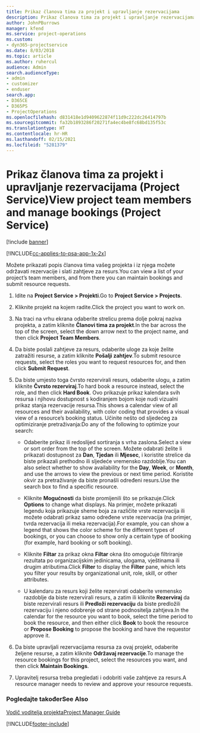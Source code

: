 ```yaml
---
title: Prikaz članova tima za projekt i upravljanje rezervacijama
description: Prikaz članova tima za projekt i upravljanje rezervacijama u programu Project Service
author: JohnPBurrows
manager: kfend
ms.service: project-operations
ms.custom:
- dyn365-projectservice
ms.date: 8/03/2018
ms.topic: article
ms.author: ruhercul
audience: Admin
search.audienceType:
- admin
- customizer
- enduser
search.app:
- D365CE
- D365PS
- ProjectOperations
ms.openlocfilehash: d831418e1d9409622874f11d9c222dc26414797b
ms.sourcegitcommit: fa32b1893286f20271fa4ec4be8fc68bd135f53c
ms.translationtype: HT
ms.contentlocale: hr-HR
ms.lasthandoff: 02/15/2021
ms.locfileid: "5281379"
---
```

# <a name="view-project-team-members-and-manage-bookings-project-service"></a><span data-ttu-id="56cf1-103">Prikaz članova tima za projekt i upravljanje rezervacijama (Project Service)</span><span class="sxs-lookup"><span data-stu-id="56cf1-103">View project team members and manage bookings (Project Service)</span></span>

[!include [banner](../includes/psa-now-project-operations.md)]

[!INCLUDE[cc-applies-to-psa-app-1x-2x](../includes/cc-applies-to-psa-app-1x-2x.md)]

<span data-ttu-id="56cf1-104">Možete prikazati popis članova tima vašeg projekta i iz njega možete održavati rezervacije i slati zahtjeve za resurs.</span><span class="sxs-lookup"><span data-stu-id="56cf1-104">You can view a list of your project’s team members, and from there you can maintain bookings and submit resource requests.</span></span>  
  
1.  <span data-ttu-id="56cf1-105">Idite na **Project Service > Projekti**.</span><span class="sxs-lookup"><span data-stu-id="56cf1-105">Go to **Project Service > Projects**.</span></span>  
  
2.  <span data-ttu-id="56cf1-106">Kliknite projekt na kojem radite.</span><span class="sxs-lookup"><span data-stu-id="56cf1-106">Click the project you want to work on.</span></span>  
  
3.  <span data-ttu-id="56cf1-107">Na traci na vrhu ekrana odaberite strelicu prema dolje pokraj naziva projekta, a zatim kliknite **Članovi tima za projekt**.</span><span class="sxs-lookup"><span data-stu-id="56cf1-107">In the bar across the top of the screen, select the down arrow next to the project name, and then click **Project Team Members**.</span></span>  
  
4.  <span data-ttu-id="56cf1-108">Da biste poslali zahtjeve za resurs, odaberite uloge za koje želite zatražiti resurse, a zatim kliknite **Pošalji zahtjev**.</span><span class="sxs-lookup"><span data-stu-id="56cf1-108">To submit resource requests, select the roles you want to request resources for, and then click **Submit Request**.</span></span>  
  
5.  <span data-ttu-id="56cf1-109">Da biste umjesto toga čvrsto rezervirali resurs, odaberite ulogu, a zatim kliknite **Čvrsto rezerviraj**.</span><span class="sxs-lookup"><span data-stu-id="56cf1-109">To hard book a resource instead, select the role, and then click **Hard Book**.</span></span> <span data-ttu-id="56cf1-110">Ovo prikazuje prikaz kalendara svih resursa i njihovu dostupnost s kodiranjem bojom koje nudi vizualni prikaz stanja rezervacije resursa.</span><span class="sxs-lookup"><span data-stu-id="56cf1-110">This shows a calendar view of all resources and their availability, with color coding that provides a visual view of a resource’s booking status.</span></span> <span data-ttu-id="56cf1-111">Učinite nešto od sljedećeg za optimiziranje pretraživanja:</span><span class="sxs-lookup"><span data-stu-id="56cf1-111">Do any of the following to optimize your search:</span></span>  
  
    -   <span data-ttu-id="56cf1-112">Odaberite prikaz ili redoslijed sortiranja s vrha zaslona.</span><span class="sxs-lookup"><span data-stu-id="56cf1-112">Select a view or sort order from the top of the screen.</span></span> <span data-ttu-id="56cf1-113">Možete odabrati želite li prikazati dostupnost za **Dan**, **Tjedan** ili **Mjesec**, i koristite strelice da biste prikazali prethodno ili sljedeće vremensko razdoblje.</span><span class="sxs-lookup"><span data-stu-id="56cf1-113">You can also select whether to show availability for the **Day**, **Week**, or **Month**, and use the arrows to view the previous or next time period.</span></span> <span data-ttu-id="56cf1-114">Koristite okvir za pretraživanje da biste pronašli određeni resurs.</span><span class="sxs-lookup"><span data-stu-id="56cf1-114">Use the search box to find a specific resource.</span></span>  
  
    -   <span data-ttu-id="56cf1-115">Kliknite **Mogućnosti** da biste promijenili što se prikazuje.</span><span class="sxs-lookup"><span data-stu-id="56cf1-115">Click **Options** to change what displays.</span></span> <span data-ttu-id="56cf1-116">Na primjer, možete prikazati legendu koja prikazuje sheme boja za različite vrste rezervacija ili možete odabrati prikaz samo određene vrste rezervacija (na primjer, tvrda rezervacija ili meka rezervacija).</span><span class="sxs-lookup"><span data-stu-id="56cf1-116">For example, you can show a legend that shows the color scheme for the different types of bookings, or you can choose to show only a certain type of booking (for example, hard booking or soft booking).</span></span>  
  
    -   <span data-ttu-id="56cf1-117">Kliknite **Filtar** za prikaz okna **Filtar** okna što omogućuje filtriranje rezultata po organizacijskim jedinicama, ulogama, vještinama ili drugim atributima.</span><span class="sxs-lookup"><span data-stu-id="56cf1-117">Click **Filter** to display the **Filter** pane, which lets you filter your results by organizational unit, role, skill, or other attributes.</span></span>  
  
    -   <span data-ttu-id="56cf1-118">U kalendaru za resurs koji želite rezervirati odaberite vremensko razdoblje da biste rezervirali resurs, a zatim ili kliknite **Rezerviraj** da biste rezervirali resurs ili **Predloži rezervaciju** da biste predložili rezervaciju i njeno odobrenje od strane podnositelja zahtjeva.</span><span class="sxs-lookup"><span data-stu-id="56cf1-118">In the calendar for the resource you want to book, select the time period to book the resource, and then either click **Book** to book the resource or **Propose Booking** to propose the booking and have the requestor approve it.</span></span>  
  
6.  <span data-ttu-id="56cf1-119">Da biste upravljali rezervacijama resursa za ovaj projekt, odaberite željene resurse, a zatim kliknite **Održavaj rezervacije**.</span><span class="sxs-lookup"><span data-stu-id="56cf1-119">To manage the resource bookings for this project, select the resources you want, and then click **Maintain Bookings**.</span></span>  
  
7.  <span data-ttu-id="56cf1-120">Upravitelj resursa treba pregledati i odobriti vaše zahtjeve za resurs.</span><span class="sxs-lookup"><span data-stu-id="56cf1-120">A resource manager needs to review and approve your resource requests.</span></span>  
  
### <a name="see-also"></a><span data-ttu-id="56cf1-121">Pogledajte također</span><span class="sxs-lookup"><span data-stu-id="56cf1-121">See Also</span></span>  
 [<span data-ttu-id="56cf1-122">Vodič voditelja projekta</span><span class="sxs-lookup"><span data-stu-id="56cf1-122">Project Manager Guide</span></span>](../psa/project-manager-guide.md)


[!INCLUDE[footer-include](../includes/footer-banner.md)]